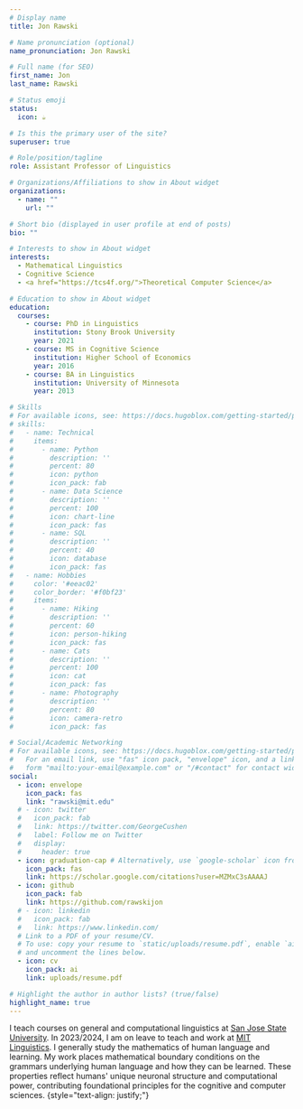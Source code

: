 ```yaml
---
# Display name
title: Jon Rawski

# Name pronunciation (optional)
name_pronunciation: Jon Rawski

# Full name (for SEO)
first_name: Jon
last_name: Rawski

# Status emoji
status:
  icon: ☕️

# Is this the primary user of the site?
superuser: true

# Role/position/tagline
role: Assistant Professor of Linguistics

# Organizations/Affiliations to show in About widget
organizations:
  - name: ""  
    url: ""

# Short bio (displayed in user profile at end of posts)
bio: ""

# Interests to show in About widget
interests:
  - Mathematical Linguistics
  - Cognitive Science
  - <a href="https://tcs4f.org/">Theoretical Computer Science</a>

# Education to show in About widget
education:
  courses:
    - course: PhD in Linguistics
      institution: Stony Brook University
      year: 2021 
    - course: MS in Cognitive Science
      institution: Higher School of Economics
      year: 2016
    - course: BA in Linguistics
      institution: University of Minnesota
      year: 2013

# Skills
# For available icons, see: https://docs.hugoblox.com/getting-started/page-builder/#icons
# skills:
#   - name: Technical
#     items:
#       - name: Python
#         description: ''
#         percent: 80
#         icon: python
#         icon_pack: fab
#       - name: Data Science
#         description: ''
#         percent: 100
#         icon: chart-line
#         icon_pack: fas
#       - name: SQL
#         description: ''
#         percent: 40
#         icon: database
#         icon_pack: fas
#   - name: Hobbies
#     color: '#eeac02'
#     color_border: '#f0bf23'
#     items:
#       - name: Hiking
#         description: ''
#         percent: 60
#         icon: person-hiking
#         icon_pack: fas
#       - name: Cats
#         description: ''
#         percent: 100
#         icon: cat
#         icon_pack: fas
#       - name: Photography
#         description: ''
#         percent: 80
#         icon: camera-retro
#         icon_pack: fas

# Social/Academic Networking
# For available icons, see: https://docs.hugoblox.com/getting-started/page-builder/#icons
#   For an email link, use "fas" icon pack, "envelope" icon, and a link in the
#   form "mailto:your-email@example.com" or "/#contact" for contact widget.
social:
  - icon: envelope
    icon_pack: fas
    link: "rawski@mit.edu"
  # - icon: twitter
  #   icon_pack: fab
  #   link: https://twitter.com/GeorgeCushen
  #   label: Follow me on Twitter
  #   display:
  #     header: true
  - icon: graduation-cap # Alternatively, use `google-scholar` icon from `ai` icon pack
    icon_pack: fas
    link: https://scholar.google.com/citations?user=MZMxC3sAAAAJ
  - icon: github
    icon_pack: fab
    link: https://github.com/rawskijon
  # - icon: linkedin
  #   icon_pack: fab
  #   link: https://www.linkedin.com/
  # Link to a PDF of your resume/CV.
  # To use: copy your resume to `static/uploads/resume.pdf`, enable `ai` icons in `params.yaml`,
  # and uncomment the lines below.
  - icon: cv
    icon_pack: ai
    link: uploads/resume.pdf

# Highlight the author in author lists? (true/false)
highlight_name: true
---
```


I teach courses on general and computational linguistics at <a href="https://www.sjsu.edu/linguistics/">San Jose State University</a>. In 2023/2024, I am on leave to teach and work at <a href="https://linguistics.mit.edu/">MIT Linguistics</a>. I generally study the mathematics of human language and learning. My work places mathematical boundary conditions on the grammars underlying human language and how they can be learned. These properties reflect humans' unique neuronal structure and computational power, contributing foundational principles for the cognitive and computer sciences.
{style="text-align: justify;"}
